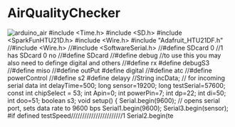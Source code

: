 # AirQualityChecker
![arduino_air](https://user-images.githubusercontent.com/8673420/28799850-0c564d74-75ff-11e7-97fa-aac9a30a4775.jpg)
#include <Time.h>
#include <SD.h>
#include <SparkFunHTU21D.h>
#include <Wire.h>
#include "Adafruit_HTU21DF.h"
//#include <Wire.h>
//#include <SoftwareSerial.h>
//#define SDcard 0 //1 has SDcard 0 no 
//#define SDcard
//#define debug //to use this you may also need to definge digital and others 
//#define rx
#define debugS3   
//#define miso
//#define outPut
#define digital
//#define atc
//#define powerControl 
//#define s2
#define delayy
//String incData;   // for incoming serial data
int delayTime=500;
long sensor=19200;
long testSerial=57600;
const int chipSelect = 53;
int Apin=0;
int powerPin=7;
int dp=22;
int di=50; 
int doo=51;
boolean s3;
void setup() {
        Serial.begin(9600);     // opens serial port, sets data rate to 9600 bps
        Serial1.begin(9600);
        Serial3.begin(sensor);
        #if defined testSpeed///////////////////////1
        Serial2.begin(te
